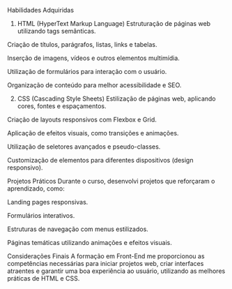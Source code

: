 Habilidades Adquiridas
1. HTML (HyperText Markup Language)
Estruturação de páginas web utilizando tags semânticas.

Criação de títulos, parágrafos, listas, links e tabelas.

Inserção de imagens, vídeos e outros elementos multimídia.

Utilização de formulários para interação com o usuário.

Organização de conteúdo para melhor acessibilidade e SEO.

2. CSS (Cascading Style Sheets)
Estilização de páginas web, aplicando cores, fontes e espaçamentos.

Criação de layouts responsivos com Flexbox e Grid.

Aplicação de efeitos visuais, como transições e animações.

Utilização de seletores avançados e pseudo-classes.

Customização de elementos para diferentes dispositivos (design responsivo).

Projetos Práticos
Durante o curso, desenvolvi projetos que reforçaram o aprendizado, como:

Landing pages responsivas.

Formulários interativos.

Estruturas de navegação com menus estilizados.

Páginas temáticas utilizando animações e efeitos visuais.

Considerações Finais
A formação em Front-End me proporcionou as competências necessárias para iniciar projetos web, criar interfaces atraentes e garantir uma boa experiência ao usuário, utilizando as melhores práticas de HTML e CSS.
